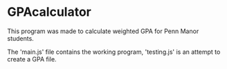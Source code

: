 # GPAcalculator
This program was made to calculate weighted GPA for Penn Manor students.

The 'main.js' file contains the working program, 'testing.js' is an attempt to create a GPA file.
